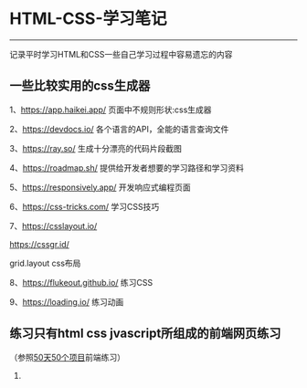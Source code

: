 # HTML-CSS-学习笔记
---
记录平时学习HTML和CSS一些自己学习过程中容易遗忘的内容
## 一些比较实用的css生成器
1、https://app.haikei.app/  页面中不规则形状:css生成器

2、https://devdocs.io/ 各个语言的API，全能的语言查询文件

3、https://ray.so/ 生成十分漂亮的代码片段截图

4、https://roadmap.sh/ 提供给开发者想要的学习路径和学习资料

5、https://responsively.app/ 开发响应式编程页面

6、https://css-tricks.com/ 学习CSS技巧

7、https://csslayout.io/ 

  https://cssgr.id/  
  
  grid.layout  css布局
  
8、https://flukeout.github.io/ 练习CSS

9、https://loading.io/  练习动画


## 练习只有html css jvascript所组成的前端网页练习
（参照[50天50个项目](https://github.com/bradtraversy/50projects50days)前端练习）

1.
